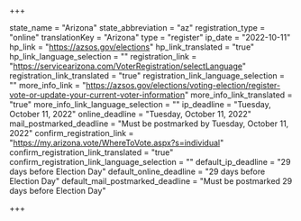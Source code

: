 +++

state_name = "Arizona"
state_abbreviation = "az"
registration_type = "online"
translationKey = "Arizona"
type = "register"
ip_date = "2022-10-11"
hp_link = "https://azsos.gov/elections"
hp_link_translated = "true"
hp_link_language_selection = ""
registration_link = "https://servicearizona.com/VoterRegistration/selectLanguage"
registration_link_translated = "true"
registration_link_language_selection = ""
more_info_link = "https://azsos.gov/elections/voting-election/register-vote-or-update-your-current-voter-information"
more_info_link_translated = "true"
more_info_link_language_selection = ""
ip_deadline = "Tuesday, October 11, 2022"
online_deadline = "Tuesday, October 11, 2022"
mail_postmarked_deadline = "Must be postmarked by Tuesday, October 11, 2022"
confirm_registration_link = "https://my.arizona.vote/WhereToVote.aspx?s=individual"
confirm_registration_link_translated = "true"
confirm_registration_link_language_selection = ""
default_ip_deadline = "29 days before Election Day"
default_online_deadline = "29 days before Election Day"
default_mail_postmarked_deadline = "Must be postmarked 29 days before Election Day"

+++